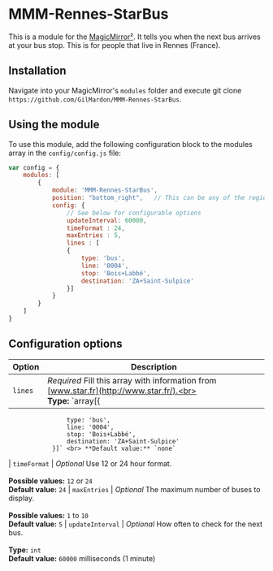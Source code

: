 # MMM-Rennes-StarBus

This is a module for the [MagicMirror²](https://github.com/MichMich/MagicMirror/). It tells you when the next bus arrives at your bus stop. This is for people that live in Rennes (France).

## Installation
Navigate into your MagicMirror's `modules` folder and execute git clone `https://github.com/GilMardon/MMM-Rennes-StarBus`.

## Using the module

To use this module, add the following configuration block to the modules array in the `config/config.js` file:
```js
var config = {
    modules: [
        {
            module: 'MMM-Rennes-StarBus',
            position: "bottom_right",   // This can be any of the regions.
            config: {
                // See below for configurable options
                updateInterval: 60000,
                timeFormat : 24,
                maxEntries : 5,
                lines : [
                {
                    type: 'bus', 
                    line: '0004', 
                    stop: 'Bois+Labbé',
                    destination: 'ZA+Saint-Sulpice'
                }]
            }
        }
    ]
}
```

## Configuration options

| Option           | Description
|----------------- |-----------
| `lines`    | *Required* Fill this array with information from [www.star.fr](http://www.star.fr/).<br><br> **Type:** `array[{
                    type: 'bus', 
                    line: '0004', 
                    stop: 'Bois+Labbé',
                    destination: 'ZA+Saint-Sulpice'
                }]` <br> **Default value:** `none`
| `timeFormat`     | *Optional* Use 12 or 24 hour format. <br><br> **Possible values:** `12` or `24` <br> **Default value:** `24`
| `maxEntries`     | *Optional* The maximum number of buses to display. <br><br> **Possible values:** `1` to `10` <br> **Default value:** `5`
| `updateInterval` | *Optional* How often to check for the next bus. <br><br> **Type:** `int`<br> **Default value:** `60000` milliseconds (1 minute)
